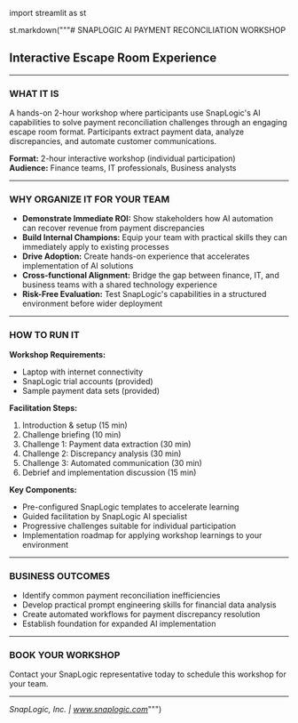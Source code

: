 import streamlit as st

st.markdown("""# SNAPLOGIC AI PAYMENT RECONCILIATION WORKSHOP

## Interactive Escape Room Experience

---

### WHAT IT IS

A hands-on 2-hour workshop where participants use SnapLogic's AI capabilities to solve payment reconciliation challenges through an engaging escape room format. Participants extract payment data, analyze discrepancies, and automate customer communications.

**Format:** 2-hour interactive workshop (individual participation)  
**Audience:** Finance teams, IT professionals, Business analysts

---

### WHY ORGANIZE IT FOR YOUR TEAM

- **Demonstrate Immediate ROI:** Show stakeholders how AI automation can recover revenue from payment discrepancies
- **Build Internal Champions:** Equip your team with practical skills they can immediately apply to existing processes
- **Drive Adoption:** Create hands-on experience that accelerates implementation of AI solutions
- **Cross-functional Alignment:** Bridge the gap between finance, IT, and business teams with a shared technology experience
- **Risk-Free Evaluation:** Test SnapLogic's capabilities in a structured environment before wider deployment

---

### HOW TO RUN IT

**Workshop Requirements:**
- Laptop with internet connectivity
- SnapLogic trial accounts (provided)
- Sample payment data sets (provided)

**Facilitation Steps:**
1. Introduction & setup (15 min)
2. Challenge briefing (10 min)
3. Challenge 1: Payment data extraction (30 min)
4. Challenge 2: Discrepancy analysis (30 min)
5. Challenge 3: Automated communication (30 min)
6. Debrief and implementation discussion (15 min)

**Key Components:**
- Pre-configured SnapLogic templates to accelerate learning
- Guided facilitation by SnapLogic AI specialist
- Progressive challenges suitable for individual participation
- Implementation roadmap for applying workshop learnings to your environment

---

### BUSINESS OUTCOMES

- Identify common payment reconciliation inefficiencies
- Develop practical prompt engineering skills for financial data analysis
- Create automated workflows for payment discrepancy resolution
- Establish foundation for expanded AI implementation

---

### BOOK YOUR WORKSHOP

Contact your SnapLogic representative today to schedule this workshop for your team.

---

*SnapLogic, Inc. | www.snaplogic.com*""")